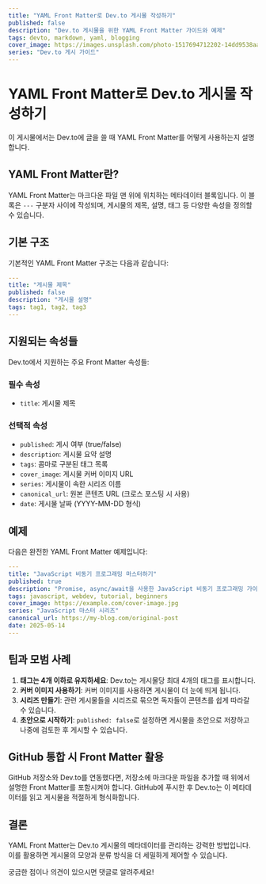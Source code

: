 ```yaml
---
title: "YAML Front Matter로 Dev.to 게시물 작성하기"
published: false
description: "Dev.to 게시물을 위한 YAML Front Matter 가이드와 예제"
tags: devto, markdown, yaml, blogging
cover_image: https://images.unsplash.com/photo-1517694712202-14dd9538aa97
series: "Dev.to 게시 가이드"
---
```


# YAML Front Matter로 Dev.to 게시물 작성하기

이 게시물에서는 Dev.to에 글을 쓸 때 YAML Front Matter를 어떻게 사용하는지 설명합니다.

## YAML Front Matter란?

YAML Front Matter는 마크다운 파일 맨 위에 위치하는 메타데이터 블록입니다. 이 블록은 `---` 구분자 사이에 작성되며, 게시물의 제목, 설명, 태그 등 다양한 속성을 정의할 수 있습니다.

## 기본 구조

기본적인 YAML Front Matter 구조는 다음과 같습니다:

```yaml
---
title: "게시물 제목"
published: false
description: "게시물 설명"
tags: tag1, tag2, tag3
---
```

## 지원되는 속성들

Dev.to에서 지원하는 주요 Front Matter 속성들:

### 필수 속성

- `title`: 게시물 제목

### 선택적 속성

- `published`: 게시 여부 (true/false)
- `description`: 게시물 요약 설명
- `tags`: 콤마로 구분된 태그 목록
- `cover_image`: 게시물 커버 이미지 URL
- `series`: 게시물이 속한 시리즈 이름
- `canonical_url`: 원본 콘텐츠 URL (크로스 포스팅 시 사용)
- `date`: 게시물 날짜 (YYYY-MM-DD 형식)

## 예제

다음은 완전한 YAML Front Matter 예제입니다:

```yaml
---
title: "JavaScript 비동기 프로그래밍 마스터하기"
published: true
description: "Promise, async/await을 사용한 JavaScript 비동기 프로그래밍 가이드"
tags: javascript, webdev, tutorial, beginners
cover_image: https://example.com/cover-image.jpg
series: "JavaScript 마스터 시리즈"
canonical_url: https://my-blog.com/original-post
date: 2025-05-14
---
```

## 팁과 모범 사례

1. **태그는 4개 이하로 유지하세요**: Dev.to는 게시물당 최대 4개의 태그를 표시합니다.
2. **커버 이미지 사용하기**: 커버 이미지를 사용하면 게시물이 더 눈에 띄게 됩니다.
3. **시리즈 만들기**: 관련 게시물들을 시리즈로 묶으면 독자들이 콘텐츠를 쉽게 따라갈 수 있습니다.
4. **초안으로 시작하기**: `published: false`로 설정하면 게시물을 초안으로 저장하고 나중에 검토한 후 게시할 수 있습니다.

## GitHub 통합 시 Front Matter 활용

GitHub 저장소와 Dev.to를 연동했다면, 저장소에 마크다운 파일을 추가할 때 위에서 설명한 Front Matter를 포함시켜야 합니다. GitHub에 푸시한 후 Dev.to는 이 메타데이터를 읽고 게시물을 적절하게 형식화합니다.

## 결론

YAML Front Matter는 Dev.to 게시물의 메타데이터를 관리하는 강력한 방법입니다. 이를 활용하면 게시물의 모양과 분류 방식을 더 세밀하게 제어할 수 있습니다.

궁금한 점이나 의견이 있으시면 댓글로 알려주세요!
